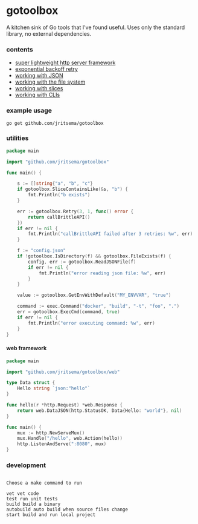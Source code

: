 # gotoolbox

A kitchen sink of Go tools that I've found useful. Uses only the standard library, no external dependencies.

### contents

- [super lightweight http server framework](web)
- [exponential backoff retry](retry.go)
- [working with JSON](json.go)
- [working with the file system](fs.go)
- [working with slices](slice.go)
- [working with CLIs](cli.go)

### example usage

```
go get github.com/jritsema/gotoolbox
```

### utilities

```go
package main

import "github.com/jritsema/gotoolbox"

func main() {

	s := []string{"a", "b", "c"}
	if gotoolbox.SliceContainsLike(&s, "b") {
		fmt.Println("b exists")
	}

	err := gotoolbox.Retry(3, 1, func() error {
		return callBrittleAPI()
	})
	if err != nil {
		fmt.Println("callBrittleAPI failed after 3 retries: %w", err)
	}

	f := "config.json"
	if !gotoolbox.IsDirectory(f) && gotoolbox.FileExists(f) {
		config, err := gotoolbox.ReadJSONFile(f)
		if err != nil {
			fmt.Println("error reading json file: %w", err)
		}
	}

	value := gotoolbox.GetEnvWithDefault("MY_ENVVAR", "true")

	command := exec.Command("docker", "build", "-t", "foo", ".")
	err = gotoolbox.ExecCmd(command, true)
	if err != nil {
		fmt.Println("error executing command: %w", err)
	}
}
```

#### web framework

```go
package main

import "github.com/jritsema/gotoolbox/web"

type Data struct {
	Hello string `json:"hello"`
}

func hello(r *http.Request) *web.Response {
	return web.DataJSON(http.StatusOK, Data{Hello: "world"}, nil)
}

func main() {
	mux := http.NewServeMux()
	mux.Handle("/hello", web.Action(hello))
	http.ListenAndServe(":8080", mux)
}
```

### development

```

Choose a make command to run

vet vet code
test run unit tests
build build a binary
autobuild auto build when source files change
start build and run local project

```
